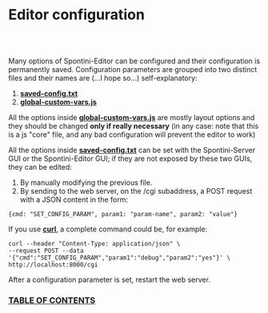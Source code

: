 <!--
Created (20/11/2020) by Paolo-Prete.
This file is part of Spontini-Editor project.

Spontini-Editor is free software: you can redistribute it and/or modify
it under the terms of the GNU General Public License as published by
the Free Software Foundation, either version 3 of the License, or
(at your option) any later version.
Spontini-Editor is distributed in the hope that it will be useful,
but WITHOUT ANY WARRANTY; without even the implied warranty of
MERCHANTABILITY or FITNESS FOR A PARTICULAR PURPOSE.  See the
GNU General Public License for more details.

You should have received a copy of the GNU General Public License
along with Spontini-Editor. If not, see <http://www.gnu.org/licenses/>.
-->

# Editor configuration
<br></br>

Many options of Spontini-Editor can be configured and their configuration is permanently saved. Configuration parameters are grouped into two distinct files and their names are (...I hope so...) self-explanatory:

  1. **[saved-config.txt](../lib/saved-config.txt)**
  2. **[global-custom-vars.js](../lib/webgui/js/global-custom-vars.js)**

All the options inside **[global-custom-vars.js](../lib/webgui/js/global-custom-vars.js)** are mostly layout options and they should be changed **only if really necessary** (in any case: note that this is a js "core" file, and any bad configuration will prevent the editor to work)
  
All the options inside **[saved-config.txt](../lib/saved-config.txt)** can be set with the Spontini-Server GUI or the Spontini-Editor GUI; if they are not exposed by these two GUIs, they can be edited:

  1. By manually modifying the previous file.
  2. By sending to the web server, on the /cgi subaddress, a POST request with a JSON content in the form:
  
  ```
  {cmd: "SET_CONFIG_PARAM", param1: "param-name", param2: "value"}
  ```
  
  If you use **[curl](https://curl.se/)**, a complete command could be, for example:
  
  ```
  curl --header "Content-Type: application/json" \
  --request POST --data '{"cmd":"SET_CONFIG_PARAM","param1":"debug","param2":"yes"}' \
  http://localhost:8000/cgi
  ```
  
  After a configuration parameter is set, restart the web server.
  
### [TABLE OF CONTENTS](toc.md)
